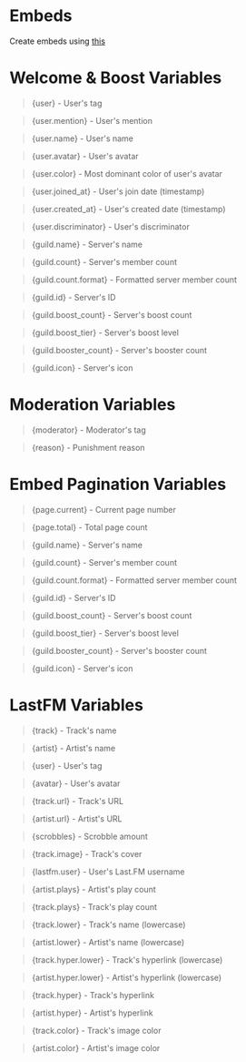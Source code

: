 # Embeds

Create embeds using [this](https://embeds.rival.rocks)

# Welcome & Boost Variables

> {user} - User's tag

> {user.mention} - User's mention

> {user.name} - User's name

> {user.avatar} - User's avatar

> {user.color} - Most dominant color of user's avatar

> {user.joined_at} - User's join date (timestamp)

> {user.created_at} - User's created date (timestamp)

> {user.discriminator} - User's discriminator

> {guild.name} - Server's name

> {guild.count} - Server's member count

> {guild.count.format} - Formatted server member count

> {guild.id} - Server's ID

> {guild.boost_count} - Server's boost count

> {guild.boost_tier} - Server's boost level

> {guild.booster_count} - Server's booster count

> {guild.icon} - Server's icon

# Moderation Variables

> {moderator} - Moderator's tag

> {reason} - Punishment reason

# Embed Pagination Variables

> {page.current} - Current page number

> {page.total} - Total page count

> {guild.name} - Server's name

> {guild.count} - Server's member count

> {guild.count.format} - Formatted server member count

> {guild.id} - Server's ID

> {guild.boost_count} - Server's boost count

> {guild.boost_tier} - Server's boost level

> {guild.booster_count} - Server's booster count

> {guild.icon} - Server's icon

# LastFM Variables

> {track} - Track's name

> {artist} - Artist's name

> {user} - User's tag

> {avatar} - User's avatar

> {track.url} - Track's URL

> {artist.url} - Artist's URL

> {scrobbles} - Scrobble amount

> {track.image} - Track's cover

> {lastfm.user} - User's Last.FM username

> {artist.plays} - Artist's play count

> {track.plays} - Track's play count

> {track.lower} - Track's name (lowercase)

> {artist.lower} - Artist's name (lowercase)

> {track.hyper.lower} - Track's hyperlink (lowercase)

> {artist.hyper.lower} - Artist's hyperlink (lowercase)

> {track.hyper} - Track's hyperlink

> {artist.hyper} - Artist's hyperlink

> {track.color} - Track's image color

> {artist.color} - Artist's image color
